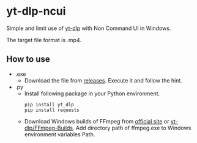 # yt-dlp-ncui
Simple and limit use of [yt-dlp](https://github.com/yt-dlp/yt-dlp) with Non Command UI in Windows.

The target file format is .mp4.
## How to use
- .exe
  - Download the file from [releases](https://github.com/Lustarr/yt-dlp-ncui/releases). Execute it and follow the hint.
- .py
  - Install following package in your Python environment.
    ```
    pip install yt_dlp
    pip install requests
    ```
  - Download Windows builds of FFmpeg from [official site](https://www.ffmpeg.org/) or [yt-dlp/FFmpeg-Builds](https://github.com/yt-dlp/FFmpeg-Builds).
    Add directory path of ffmpeg.exe to Windows environment variables Path.

